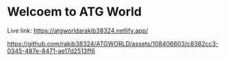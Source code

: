 # Welcoem to ATG World

Live link: https://atgworldarakib38324.netlify.app/

https://github.com/rakib38324/ATGWORLD/assets/108406603/c8382cc3-0345-487e-8471-ae17d2513ff6





